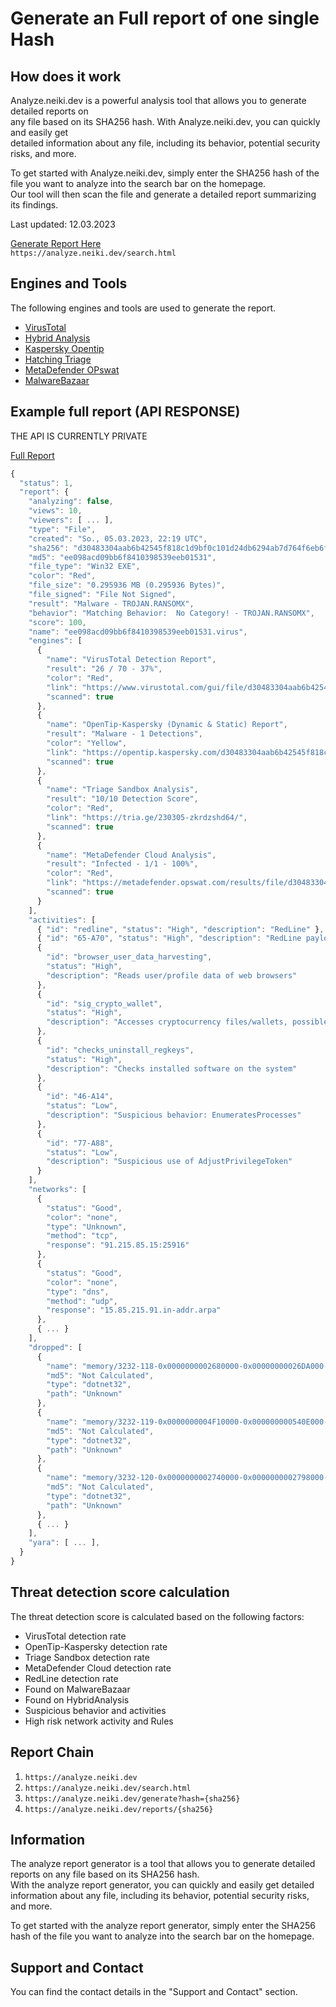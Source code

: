 # Generate an Full report of one single Hash

## How does it work

Analyze.neiki.dev is a powerful analysis tool that allows you to generate detailed reports on  <br>
any file based on its SHA256 hash. With Analyze.neiki.dev, you can quickly and easily get <br>
detailed information about any file, including its behavior, potential security risks, and more. <br>

To get started with Analyze.neiki.dev, simply enter the SHA256 hash of the  <br>
file you want to analyze into the search bar on the homepage. <br>
Our tool will then scan the file and generate a detailed report summarizing its findings.

<p class="warn">Last updated: 12.03.2023</p>

[Generate Report Here](https://analyze.neiki.dev/search.html) <br>
`https://analyze.neiki.dev/search.html`

## Engines and Tools

<p class="warn"> The following engines and tools are used to generate the report. </p> 

* [VirusTotal](https://www.virustotal.com/gui/home/upload)
* [Hybrid Analysis](https://www.hybrid-analysis.com/)
* [Kaspersky Opentip](https://opentip.kaspersky.com/)
* [Hatching Triage](https://tria.ge/)
* [MetaDefender OPswat](https://metadefender.opswat.com/)
* [MalwareBazaar](https://bazaar.abuse.ch/)

## Example full report (API RESPONSE)
<p class="tip">THE API IS CURRENTLY PRIVATE</p>

[Full Report](https://analyze.neiki.dev/reports/d30483304aab6b42545f818c1d9bf0c101d24db6294ab7d764f6eb6f2c9cf429?r=docs) <br>
```js
{
  "status": 1,
  "report": {
    "analyzing": false,
    "views": 10,
    "viewers": [ ... ],
    "type": "File",
    "created": "So., 05.03.2023, 22:19 UTC",
    "sha256": "d30483304aab6b42545f818c1d9bf0c101d24db6294ab7d764f6eb6f2c9cf429",
    "md5": "ee098acd09bb6f8410398539eeb01531",
    "file_type": "Win32 EXE",
    "color": "Red",
    "file_size": "0.295936 MB (0.295936 Bytes)",
    "file_signed": "File Not Signed",
    "result": "Malware - TROJAN.RANSOMX",
    "behavior": "Matching Behavior:  No Category! - TROJAN.RANSOMX",
    "score": 100,
    "name": "ee098acd09bb6f8410398539eeb01531.virus",
    "engines": [
      {
        "name": "VirusTotal Detection Report",
        "result": "26 / 70 - 37%",
        "color": "Red",
        "link": "https://www.virustotal.com/gui/file/d30483304aab6b42545f818c1d9bf0c101d24db6294ab7d764f6eb6f2c9cf429/detection",
        "scanned": true
      },
      {
        "name": "OpenTip-Kaspersky (Dynamic & Static) Report",
        "result": "Malware - 1 Detections",
        "color": "Yellow",
        "link": "https://opentip.kaspersky.com/d30483304aab6b42545f818c1d9bf0c101d24db6294ab7d764f6eb6f2c9cf429/results",
        "scanned": true
      },
      {
        "name": "Triage Sandbox Analysis",
        "result": "10/10 Detection Score",
        "color": "Red",
        "link": "https://tria.ge/230305-zkrdzshd64/",
        "scanned": true
      },
      {
        "name": "MetaDefender Cloud Analysis",
        "result": "Infected - 1/1 - 100%",
        "color": "Red",
        "link": "https://metadefender.opswat.com/results/file/d30483304aab6b42545f818c1d9bf0c101d24db6294ab7d764f6eb6f2c9cf429/hash/overview",
        "scanned": true
      }
    ],
    "activities": [
      { "id": "redline", "status": "High", "description": "RedLine" },
      { "id": "65-A70", "status": "High", "description": "RedLine payload" },
      {
        "id": "browser_user_data_harvesting",
        "status": "High",
        "description": "Reads user/profile data of web browsers"
      },
      {
        "id": "sig_crypto_wallet",
        "status": "High",
        "description": "Accesses cryptocurrency files/wallets, possible credential harvesting"
      },
      {
        "id": "checks_uninstall_regkeys",
        "status": "High",
        "description": "Checks installed software on the system"
      },
      {
        "id": "46-A14",
        "status": "Low",
        "description": "Suspicious behavior: EnumeratesProcesses"
      },
      {
        "id": "77-A88",
        "status": "Low",
        "description": "Suspicious use of AdjustPrivilegeToken"
      }
    ],
    "networks": [
      {
        "status": "Good",
        "color": "none",
        "type": "Unknown",
        "method": "tcp",
        "response": "91.215.85.15:25916"
      },
      {
        "status": "Good",
        "color": "none",
        "type": "dns",
        "method": "udp",
        "response": "15.85.215.91.in-addr.arpa"
      },
      { ... }
    ],
    "dropped": [
      {
        "name": "memory/3232-118-0x0000000002680000-0x00000000026DA000-memory.dmp",
        "md5": "Not Calculated",
        "type": "dotnet32",
        "path": "Unknown"
      },
      {
        "name": "memory/3232-119-0x0000000004F10000-0x000000000540E000-memory.dmp",
        "md5": "Not Calculated",
        "type": "dotnet32",
        "path": "Unknown"
      },
      {
        "name": "memory/3232-120-0x0000000002740000-0x0000000002798000-memory.dmp",
        "md5": "Not Calculated",
        "type": "dotnet32",
        "path": "Unknown"
      },
      { ... }
    ],
    "yara": [ ... ],
  }
}
```

## Threat detection score calculation
<p class="warn">The threat detection score is calculated based on the following factors: </p>

* VirusTotal detection rate 
* OpenTip-Kaspersky detection rate 
* Triage Sandbox detection rate 
* MetaDefender Cloud detection rate 
* RedLine detection rate 
* Found on MalwareBazaar
* Found on HybridAnalysis
* Suspicious behavior and activities
* High risk network activity and Rules

## Report Chain
1. `https://analyze.neiki.dev` <br>
2. `https://analyze.neiki.dev/search.html` <br>
3. `https://analyze.neiki.dev/generate?hash={sha256}` <br>
4. `https://analyze.neiki.dev/reports/{sha256}` <br>

## Information

The analyze report generator is a tool that allows you to generate detailed reports on any file based on its SHA256 hash. <br>
With the analyze report generator, you can quickly and easily get detailed information about any file, including its behavior, potential security risks, and more. <br>

To get started with the analyze report generator, simply enter the SHA256 hash of the file you want to analyze into the search bar on the homepage. <br>


## Support and Contact
You can find the contact details in the "Support and Contact" section.
